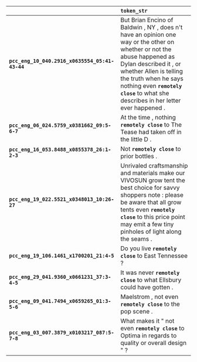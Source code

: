 |                                                | `token_str`                                                                                                                                                                                                                                                                            |
|:-----------------------------------------------|:---------------------------------------------------------------------------------------------------------------------------------------------------------------------------------------------------------------------------------------------------------------------------------------|
| **`pcc_eng_10_040.2916_x0635554_05:41-43-44`** | But Brian Encino of Baldwin , NY , does n't have an opinion one way or the other on whether or not the abuse happened as Dylan described it , or whether Allen is telling the truth when he says nothing even __`remotely close`__ to what she describes in her letter ever happened . |
| **`pcc_eng_06_024.5759_x0381662_09:5-6-7`**    | At the time , nothing __`remotely close`__ to The Tease had taken off in the little D .                                                                                                                                                                                                |
| **`pcc_eng_16_053.8488_x0855378_26:1-2-3`**    | Not __`remotely close`__ to prior bottles .                                                                                                                                                                                                                                            |
| **`pcc_eng_19_022.5521_x0348013_10:26-27`**    | Unrivaled craftsmanship and materials make our VIVOSUN grow tent the best choice for savvy shoppers note : please be aware that all grow tents even __`remotely close`__ to this price point may emit a few tiny pinholes of light along the seams .                                   |
| **`pcc_eng_19_106.1461_x1700201_21:4-5`**      | Do you live __`remotely close`__ to East Tennessee ?                                                                                                                                                                                                                                   |
| **`pcc_eng_29_041.9360_x0661231_37:3-4-5`**    | It was never __`remotely close`__ to what Ellsbury could have gotten .                                                                                                                                                                                                                 |
| **`pcc_eng_09_041.7494_x0659265_01:3-5-6`**    | Maelstrom , not even __`remotely close`__ to the pop scene .                                                                                                                                                                                                                           |
| **`pcc_eng_03_007.3879_x0103217_087:5-7-8`**   | What makes it " not even __`remotely close`__ to Optima in regards to quality or overall design " ?                                                                                                                                                                                    |